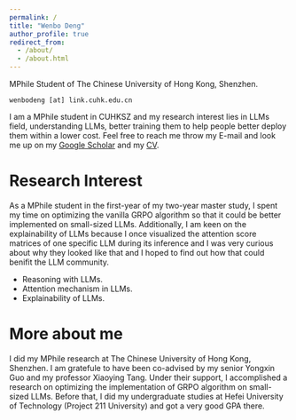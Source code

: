 ```yaml
---
permalink: /
title: "Wenbo Deng"
author_profile: true
redirect_from: 
  - /about/
  - /about.html
---
```


MPhile Student of The Chinese University of Hong Kong, Shenzhen.

```
wenbodeng [at] link.cuhk.edu.cn
```

I am a MPhile student in CUHKSZ and my research interest lies in LLMs field, understanding LLMs, better training them to help people better deploy them within a lower cost. Feel free to reach me throw my E-mail and look me up on my [Google Scholar](https://scholar.google.com/citations?user=oXwixe0AAAAJ&hl=zh-CN) and my [CV](https://blanca-s.github.io/cv/). 

# Research Interest
As a MPhile student in the first-year of my two-year master study, I spent my time on optimizing the vanilla GRPO algorithm so that it could be better implemented on small-sized LLMs. Additionally, I am keen on the explainability of LLMs because I once visualized the attention score matrices of one specific LLM during its inference and I was very curious about why they looked like that and I hoped to find out how that could benifit the LLM community.
- Reasoning with LLMs.
- Attention mechanism in LLMs.
- Explainability of LLMs. 

# More about me
I did my MPhile research at The Chinese University of Hong Kong, Shenzhen. I am gratefule to have been co-advised by my senior Yongxin Guo and my professor Xiaoying Tang. Under their support, I accomplished a research on optimizing the implementation of GRPO algorithm on small-sized LLMs. Before that, I did my undergraduate studies at Hefei University of Technology (Project 211 University) and got a very good GPA there.  